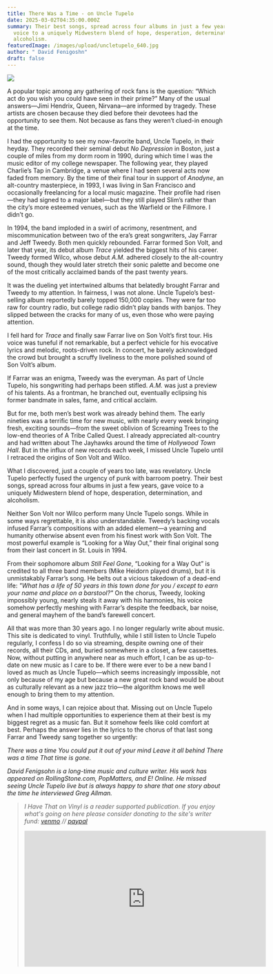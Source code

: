 ```yaml
---
title: There Was a Time - on Uncle Tupelo
date: 2025-03-02T04:35:00.000Z
summary: Their best songs, spread across four albums in just a few years, gave
  voice to a uniquely Midwestern blend of hope, desperation, determination, and
  alcoholism.
featuredImage: /images/upload/uncletupelo_640.jpg
author: " David Fenigoshn"
draft: false
---
```

![](/images/upload/uncletupelo_640.jpg)

A popular topic among any gathering of rock fans is the question: “Which act do you wish you could have seen in their prime?” Many of the usual answers—Jimi Hendrix, Queen, Nirvana—are informed by tragedy. These artists are chosen because they died before their devotees had the opportunity to see them. Not because as fans they weren’t clued-in enough at the time.

I had the opportunity to see my now-favorite band, Uncle Tupelo, in their heyday. They recorded their seminal debut *No Depression* in Boston, just a couple of miles from my dorm room in 1990, during which time I was the music editor of my college newspaper. The following year, they played Charlie’s Tap in Cambridge, a venue where I had seen several acts now faded from memory. By the time of their final tour in support of *Anodyne*, an alt-country masterpiece, in 1993, I was living in San Francisco and occasionally freelancing for a local music magazine. Their profile had risen—they had signed to a major label—but they still played Slim’s rather than the city’s more esteemed venues, such as the Warfield or the Fillmore. I didn’t go.

In 1994, the band imploded in a swirl of acrimony, resentment, and miscommunication between two of the era’s great songwriters, Jay Farrar and Jeff Tweedy. Both men quickly rebounded. Farrar formed Son Volt, and later that year, its debut album *Trace* yielded the biggest hits of his career. Tweedy formed Wilco, whose debut *A.M.* adhered closely to the alt-country sound, though they would later stretch their sonic palette and become one of the most critically acclaimed bands of the past twenty years.

It was the dueling yet intertwined albums that belatedly brought Farrar and Tweedy to my attention. In fairness, I was not alone. Uncle Tupelo’s best-selling album reportedly barely topped 150,000 copies. They were far too raw for country radio, but college radio didn’t play bands with banjos. They slipped between the cracks for many of us, even those who were paying attention.

I fell hard for *Trace* and finally saw Farrar live on Son Volt’s first tour. His voice was tuneful if not remarkable, but a perfect vehicle for his evocative lyrics and melodic, roots-driven rock. In concert, he barely acknowledged the crowd but brought a scruffy liveliness to the more polished sound of Son Volt’s album.

If Farrar was an enigma, Tweedy was the everyman. As part of Uncle Tupelo, his songwriting had perhaps been stifled. *A.M.* was just a preview of his talents. As a frontman, he branched out, eventually eclipsing his former bandmate in sales, fame, and critical acclaim.

But for me, both men’s best work was already behind them. The early nineties was a terrific time for new music, with nearly every week bringing fresh, exciting sounds—from the sweet oblivion of Screaming Trees to the low-end theories of A Tribe Called Quest. I already appreciated alt-country and had written about The Jayhawks around the time of *Hollywood Town Hall*. But in the influx of new records each week, I missed Uncle Tupelo until I retraced the origins of Son Volt and Wilco.

What I discovered, just a couple of years too late, was revelatory. Uncle Tupelo perfectly fused the urgency of punk with barroom poetry. Their best songs, spread across four albums in just a few years, gave voice to a uniquely Midwestern blend of hope, desperation, determination, and alcoholism.

Neither Son Volt nor Wilco perform many Uncle Tupelo songs. While in some ways regrettable, it is also understandable. Tweedy’s backing vocals infused Farrar’s compositions with an added element—a yearning and humanity otherwise absent even from his finest work with Son Volt. The most powerful example is “Looking for a Way Out,” their final original song from their last concert in St. Louis in 1994.

From their sophomore album *Still Feel Gone*, “Looking for a Way Out” is credited to all three band members (Mike Heidorn played drums), but it is unmistakably Farrar’s song. He belts out a vicious takedown of a dead-end life: *"What has a life of 50 years in this town done for you / except to earn your name and place on a barstool?"* On the chorus, Tweedy, looking impossibly young, nearly steals it away with his harmonies, his voice somehow perfectly meshing with Farrar’s despite the feedback, bar noise, and general mayhem of the band’s farewell concert.

All that was more than 30 years ago. I no longer regularly write about music. This site is dedicated to vinyl. Truthfully, while I still listen to Uncle Tupelo regularly, I confess I do so via streaming, despite owning one of their records, all their CDs, and, buried somewhere in a closet, a few cassettes. Now, without putting in anywhere near as much effort, I can be as up-to-date on new music as I care to be. If there were ever to be a new band I loved as much as Uncle Tupelo—which seems increasingly impossible, not only because of my age but because a new great rock band would be about as culturally relevant as a new jazz trio—the algorithm knows me well enough to bring them to my attention.

And in some ways, I can rejoice about that. Missing out on Uncle Tupelo when I had multiple opportunities to experience them at their best is my biggest regret as a music fan. But it somehow feels like cold comfort at best. Perhaps the answer lies in the lyrics to the chorus of that last song Farrar and Tweedy sang together so urgently:

*There was a time*
 *You could put it out of your mind*
 *Leave it all behind*
 *There was a time*
 *That time is gone.*

*David Fenigsohn is a long-time music and culture writer. His work has appeared on RollingStone.com, PopMatters, and E! Online. He missed seeing Uncle Tupelo live but is always happy to share that one story about the time he interviewed Greg Allman.*

> *I Have That on Vinyl is a reader supported publication. If you enjoy what's going on here please consider donating to the site's writer fund: [venmo](https://account.venmo.com/u/Michele-Catalano2659) // [paypal](https://www.paypal.com/paypalme/goingitaloneny?country.x=US&locale.x=en_US)*
>
> *[<iframe width="560" height="315" src="https://www.youtube.com/embed/zWiUkQMs5zM?si=AFYjOwZps534dVOD" title="YouTube video player" frameborder="0" allow="accelerometer; autoplay; clipboard-write; encrypted-media; gyroscope; picture-in-picture; web-share" referrerpolicy="strict-origin-when-cross-origin" allowfullscreen></iframe>](https://www.paypal.com/paypalme/goingitaloneny?country.x=US&locale.x=en_US)*
